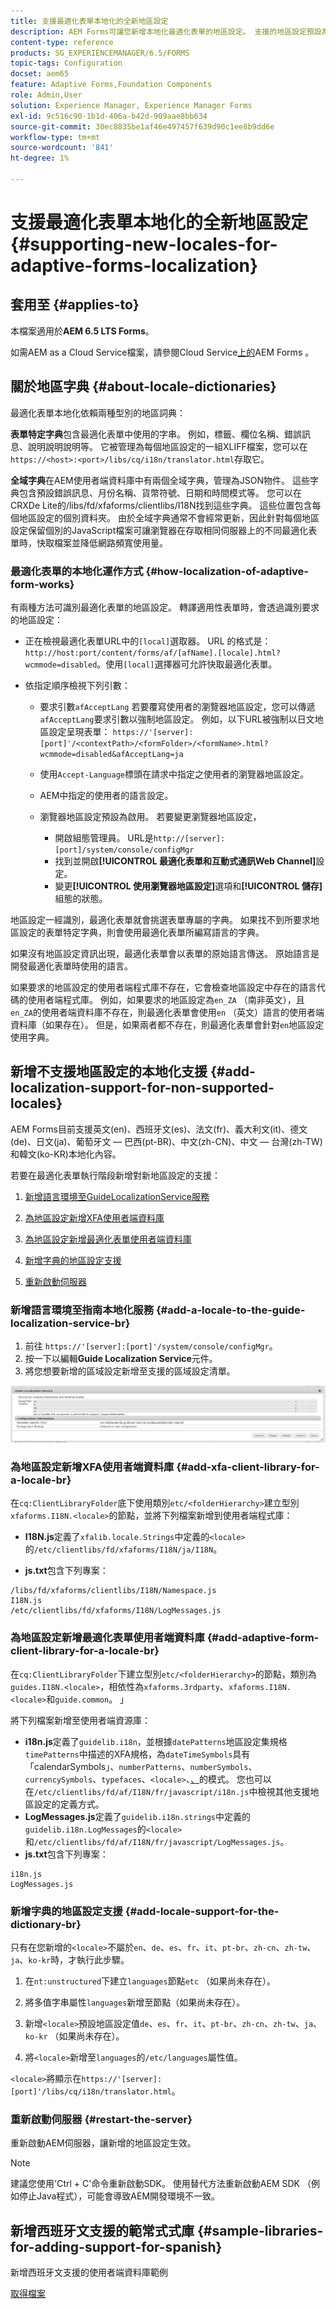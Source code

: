 ```yaml
---
title: 支援最適化表單本地化的全新地區設定
description: AEM Forms可讓您新增本地化最適化表單的地區設定。 支援的地區設定預設為英文、法文、德文和日文。
content-type: reference
products: SG_EXPERIENCEMANAGER/6.5/FORMS
topic-tags: Configuration
docset: aem65
feature: Adaptive Forms,Foundation Components
role: Admin,User
solution: Experience Manager, Experience Manager Forms
exl-id: 9c516c90-1b1d-406a-b42d-909aae8bb634
source-git-commit: 30ec8835be1af46e497457f639d90c1ee8b9dd6e
workflow-type: tm+mt
source-wordcount: '841'
ht-degree: 1%

---
```


# 支援最適化表單本地化的全新地區設定{#supporting-new-locales-for-adaptive-forms-localization}

## 套用至 {#applies-to}

本檔案適用於&#x200B;**AEM 6.5 LTS Forms**。

如需AEM as a Cloud Service檔案，請參閱Cloud Service[上的](https://experienceleague.adobe.com/docs/experience-manager-cloud-service/content/forms/adaptive-forms-authoring/authoring-adaptive-forms-foundation-components/supporting-new-language-localization.html)AEM Forms 。

## 關於地區字典 {#about-locale-dictionaries}

最適化表單本地化依賴兩種型別的地區詞典：

**表單特定字典**&#x200B;包含最適化表單中使用的字串。 例如，標籤、欄位名稱、錯誤訊息、說明說明說明等。 它被管理為每個地區設定的一組XLIFF檔案，您可以在`https://<host>:<port>/libs/cq/i18n/translator.html`存取它。

**全域字典**&#x200B;在AEM使用者端資料庫中有兩個全域字典，管理為JSON物件。 這些字典包含預設錯誤訊息、月份名稱、貨幣符號、日期和時間模式等。 您可以在CRXDe Lite的/libs/fd/xfaforms/clientlibs/I18N找到這些字典。 這些位置包含每個地區設定的個別資料夾。 由於全域字典通常不會經常更新，因此針對每個地區設定保留個別的JavaScript檔案可讓瀏覽器在存取相同伺服器上的不同最適化表單時，快取檔案並降低網路頻寬使用量。

### 最適化表單的本地化運作方式 {#how-localization-of-adaptive-form-works}

有兩種方法可識別最適化表單的地區設定。 轉譯適用性表單時，會透過識別要求的地區設定：

* 正在檢視最適化表單URL中的`[local]`選取器。 URL 的格式是：`http://host:port/content/forms/af/[afName].[locale].html?wcmmode=disabled`。使用`[local]`選擇器可允許快取最適化表單。

* 依指定順序檢視下列引數：

   * 要求引數`afAcceptLang`
若要覆寫使用者的瀏覽器地區設定，您可以傳遞`afAcceptLang`要求引數以強制地區設定。 例如，以下URL被強制以日文地區設定呈現表單：
     `https://'[server]:[port]'/<contextPath>/<formFolder>/<formName>.html?wcmmode=disabled&afAcceptLang=ja`

   * 使用`Accept-Language`標頭在請求中指定之使用者的瀏覽器地區設定。

   * AEM中指定的使用者的語言設定。

   * 瀏覽器地區設定預設為啟用。 若要變更瀏覽器地區設定，
      * 開啟組態管理員。 URL是`http://[server]:[port]/system/console/configMgr`
      * 找到並開啟&#x200B;**[!UICONTROL 最適化表單和互動式通訊Web Channel]**&#x200B;設定。
      * 變更&#x200B;**[!UICONTROL 使用瀏覽器地區設定]**&#x200B;選項和&#x200B;**[!UICONTROL 儲存]**&#x200B;組態的狀態。

地區設定一經識別，最適化表單就會挑選表單專屬的字典。 如果找不到所要求地區設定的表單特定字典，則會使用最適化表單所編寫語言的字典。

如果沒有地區設定資訊出現，最適化表單會以表單的原始語言傳送。 原始語言是開發最適化表單時使用的語言。

如果要求的地區設定的使用者端程式庫不存在，它會檢查地區設定中存在的語言代碼的使用者端程式庫。 例如，如果要求的地區設定為`en_ZA` （南非英文），且`en_ZA`的使用者端資料庫不存在，則最適化表單會使用`en` （英文）語言的使用者端資料庫（如果存在）。 但是，如果兩者都不存在，則最適化表單會針對`en`地區設定使用字典。

## 新增不支援地區設定的本地化支援 {#add-localization-support-for-non-supported-locales}

AEM Forms目前支援英文(en)、西班牙文(es)、法文(fr)、義大利文(it)、德文(de)、日文(ja)、葡萄牙文 — 巴西(pt-BR)、中文(zh-CN)、中文 — 台灣(zh-TW)和韓文(ko-KR)本地化內容。

若要在最適化表單執行階段新增對新地區設定的支援：

1. [新增語言環境至GuideLocalizationService服務](../../forms/using/supporting-new-language-localization.md#p-add-a-locale-to-the-guide-localization-service-br-p)

1. [為地區設定新增XFA使用者端資料庫](../../forms/using/supporting-new-language-localization.md#p-add-xfa-client-library-for-a-locale-br-p)

1. [為地區設定新增最適化表單使用者端資料庫](../../forms/using/supporting-new-language-localization.md#p-add-adaptive-form-client-library-for-a-locale-br-p)
1. [新增字典的地區設定支援](../../forms/using/supporting-new-language-localization.md#p-add-locale-support-for-the-dictionary-br-p)
1. [重新啟動伺服器](../../forms/using/supporting-new-language-localization.md#p-restart-the-server-p)

### 新增語言環境至指南本地化服務 {#add-a-locale-to-the-guide-localization-service-br}

1. 前往 `https://'[server]:[port]'/system/console/configMgr`。
1. 按一下以編輯&#x200B;**Guide Localization Service**&#x200B;元件。
1. 將您想要新增的區域設定新增至支援的區域設定清單。

![GuideLocalizationService](assets/configservice.png)

### 為地區設定新增XFA使用者端資料庫 {#add-xfa-client-library-for-a-locale-br}

在`cq:ClientLibraryFolder`底下使用類別`etc/<folderHierarchy>`建立型別`xfaforms.I18N.<locale>`的節點，並將下列檔案新增到使用者端程式庫：

* **I18N.js**&#x200B;定義了`xfalib.locale.Strings`中定義的`<locale>`的`/etc/clientlibs/fd/xfaforms/I18N/ja/I18N`。

* **js.txt**&#x200B;包含下列專案：

```text
/libs/fd/xfaforms/clientlibs/I18N/Namespace.js
I18N.js
/etc/clientlibs/fd/xfaforms/I18N/LogMessages.js
```

### 為地區設定新增最適化表單使用者端資料庫 {#add-adaptive-form-client-library-for-a-locale-br}

在`cq:ClientLibraryFolder`下建立型別`etc/<folderHierarchy>`的節點，類別為`guides.I18N.<locale>`，相依性為`xfaforms.3rdparty`、`xfaforms.I18N.<locale>`和`guide.common`。 」

將下列檔案新增至使用者端資源庫：

* **i18n.js**&#x200B;定義了`guidelib.i18n`，並根據`datePatterns`地區設定集規格`timePatterns`中描述的XFA規格，為`dateTimeSymbols`具有「calendarSymbols」、`numberPatterns`、`numberSymbols`、`currencySymbols`、`typefaces`、`<locale>`、[、](https://helpx.adobe.com/content/dam/Adobe/specs/xfa_spec_3_3.pdf)的模式。 您也可以在`/etc/clientlibs/fd/af/I18N/fr/javascript/i18n.js`中檢視其他支援地區設定的定義方式。
* **LogMessages.js**&#x200B;定義了`guidelib.i18n.strings`中定義的`guidelib.i18n.LogMessages`的`<locale>`和`/etc/clientlibs/fd/af/I18N/fr/javascript/LogMessages.js`。
* **js.txt**&#x200B;包含下列專案：

```text
i18n.js
LogMessages.js
```

### 新增字典的地區設定支援 {#add-locale-support-for-the-dictionary-br}

只有在您新增的`<locale>`不屬於`en`、`de`、`es`、`fr`、`it`、`pt-br`、`zh-cn`、`zh-tw`、`ja`、`ko-kr`時，才執行此步驟。

1. 在`nt:unstructured`下建立`languages`節點`etc` （如果尚未存在）。

1. 將多值字串屬性`languages`新增至節點（如果尚未存在）。
1. 新增`<locale>`預設地區設定值`de`、`es`、`fr`、`it`、`pt-br`、`zh-cn`、`zh-tw`、`ja`、`ko-kr` （如果尚未存在）。

1. 將`<locale>`新增至`languages`的`/etc/languages`屬性值。

`<locale>`將顯示在`https://'[server]:[port]'/libs/cq/i18n/translator.html`。

### 重新啟動伺服器 {#restart-the-server}

重新啟動AEM伺服器，讓新增的地區設定生效。

>[!NOTE]
>
> 建議您使用&#39;Ctrl + C&#39;命令重新啟動SDK。 使用替代方法重新啟動AEM SDK （例如停止Java程式），可能會導致AEM開發環境不一致。

## 新增西班牙文支援的範常式式庫 {#sample-libraries-for-adding-support-for-spanish}

新增西班牙文支援的使用者端資料庫範例

[取得檔案](assets/sample.zip)
